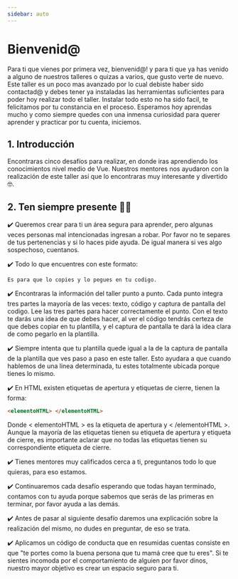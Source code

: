 ```yaml
---
sidebar: auto
---
```

# Bienvenid@
Para ti que vienes por primera vez, bienvenid@! y para ti que ya has venido a alguno de nuestros talleres o quizas a varios, que gusto verte de nuevo. Este taller es un poco mas avanzado por lo cual debiste haber sido contactad@ y debes tener ya instaladas las herramientas suficientes para poder hoy realizar todo el taller. Instalar todo esto no ha sido facil, te felicitamos por tu constancia en el proceso. Esperamos hoy aprendas mucho y como siempre quedes con una inmensa curiosidad para querer aprender y practicar por tu cuenta, iniciemos.
## 1. Introducción
Encontraras cinco desafíos para realizar, en donde iras aprendiendo los conocimientos nivel medio de Vue. Nuestros mentores nos ayudaron con la realización de este taller así que lo encontraras muy interesante y divertido 🤓.
## 2. Ten siempre presente ☝🏻
✔️ Queremos crear para ti un área segura para aprender, pero algunas veces personas mal intencionadas ingresan a robar. Por favor no te separes de tus pertenencias y si lo haces pide ayuda. De igual manera si ves algo sospechoso, cuentanos.

✔️ Todo lo que encuentres con este formato:

```
Es para que lo copies y lo pegues en tu codigo.
```

✔️ Encontraras la información del taller punto a punto. Cada punto integra tres partes la mayoría de las veces: texto, código y captura de pantalla del codigo. Lee las tres partes para hacer correctamente el punto. Con el texto te darás una idea de que debes hacer, al ver el código tendrás certeza de que debes copiar en tu plantilla, y el captura de pantalla te dará la idea clara de como pegarlo en la plantilla.

✔️ Siempre intenta que tu plantilla quede igual a la de la captura de pantalla de la plantilla que ves paso a paso en este taller. Esto ayudara a que cuando hablemos de una linea determinada, tu estes totalmente ubicada porque tienes lo mismo.

✔️ En HTML existen etiquetas de apertura y etiquetas de cierre, tienen la forma: 

``` html
<elementoHTML> </elementoHTML>
```
Donde < elementoHTML > es la etiqueta de apertura y < /elementoHTML >. Aunque la mayoría de las etiquetas tienen su etiqueta de apertura y etiqueta de cierre, es importante aclarar que no todas las etiquetas tienen su correspondiente etiqueta de cierre.

✔️ Tienes mentores muy calificados cerca a ti, preguntanos todo lo que quieras, para eso estamos.

✔️ Continuaremos cada desafío esperando que todas hayan terminado, contamos con tu ayuda porque sabemos que serás de las primeras en terminar, por favor ayuda a las demás.

✔️ Antes de pasar al siguiente desafío daremos una explicación sobre la realización del mismo, no dudes en preguntar, de eso se trata.

✔️ Aplicamos un código de conducta que en resumidas cuentas consiste en que "te portes como la buena persona que tu mamá cree que tu eres".   Si te sientes incomoda  por el comportamiento de alguien por favor dinos,  nuestro mayor objetivo es crear un espacio seguro para ti.